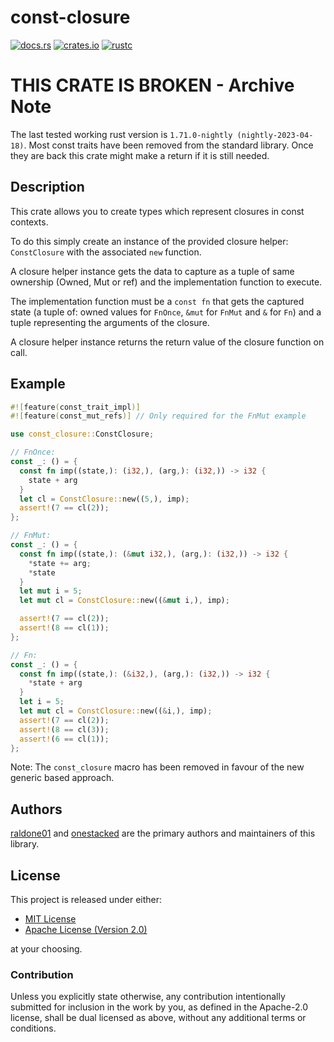 # const-closure

[![docs.rs](https://docs.rs/const-closure/badge.svg)](https://docs.rs/const-closure)
[![crates.io](https://img.shields.io/crates/v/const-closure.svg)](https://crates.io/crates/const-closure)
[![rustc](https://img.shields.io/badge/rustc-nightly-lightgrey)](https://doc.rust-lang.org/nightly/std/)

# THIS CRATE IS BROKEN - Archive Note

The last tested working rust version is `1.71.0-nightly (nightly-2023-04-18)`.
Most const traits have been removed from the standard library.
Once they are back this crate might make a return if it is still needed.

## Description

This crate allows you to create types which represent closures in const contexts.

To do this simply create an instance of the provided closure helper: `ConstClosure`
with the associated `new` function.

A closure helper instance gets the data to capture as a tuple of same ownership (Owned, Mut or ref) and the implementation function to execute.

The implementation function must be a `const fn` that gets the captured state (a tuple of: owned values for `FnOnce`, `&mut` for `FnMut` and `&` for `Fn`)
and a tuple representing the arguments of the closure.

A closure helper instance returns the return value of the closure function on call.

## Example
```rust
#![feature(const_trait_impl)]
#![feature(const_mut_refs)] // Only required for the FnMut example

use const_closure::ConstClosure;

// FnOnce:
const _: () = {
  const fn imp((state,): (i32,), (arg,): (i32,)) -> i32 {
    state + arg
  }
  let cl = ConstClosure::new((5,), imp);
  assert!(7 == cl(2));
};

// FnMut:
const _: () = {
  const fn imp((state,): (&mut i32,), (arg,): (i32,)) -> i32 {
    *state += arg;
    *state
  }
  let mut i = 5;
  let mut cl = ConstClosure::new((&mut i,), imp);

  assert!(7 == cl(2));
  assert!(8 == cl(1));
};

// Fn:
const _: () = {
  const fn imp((state,): (&i32,), (arg,): (i32,)) -> i32 {
    *state + arg
  }
  let i = 5;
  let mut cl = ConstClosure::new((&i,), imp);
  assert!(7 == cl(2));
  assert!(8 == cl(3));
  assert!(6 == cl(1));
};
```

Note: The `const_closure` macro has been removed in favour of the new generic based approach.

Authors
-------

[raldone01](https://github.com/raldone01) and [onestacked](https://github.com/chriss0612) are the primary authors and maintainers of this library.

License
-------

This project is released under either:

- [MIT License](https://github.com/ink-feather-org/const-closure-rs/blob/master/LICENSE-MIT)
- [Apache License (Version 2.0)](https://github.com/ink-feather-org/const-closure-rs/blob/master/LICENSE-APACHE)

at your choosing.

### Contribution

Unless you explicitly state otherwise, any contribution intentionally
submitted for inclusion in the work by you, as defined in the Apache-2.0
license, shall be dual licensed as above, without any additional terms or
conditions.
